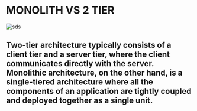 # MONOLITH VS 2 TIER 

![sds](1010.jpg)


## Two-tier architecture typically consists of a client tier and a server tier, where the client communicates directly with the server. Monolithic architecture, on the other hand, is a single-tiered architecture where all the components of an application are tightly coupled and deployed together as a single unit.